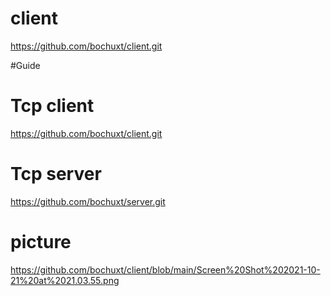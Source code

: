 # client
https://github.com/bochuxt/client.git


#Guide
# Tcp client
https://github.com/bochuxt/client.git
# Tcp server
https://github.com/bochuxt/server.git
# picture
https://github.com/bochuxt/client/blob/main/Screen%20Shot%202021-10-21%20at%2021.03.55.png